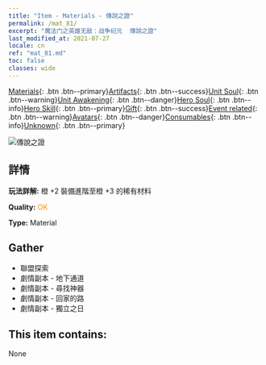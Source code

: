 ```yaml
---
title: "Item - Materials - 傳說之證"
permalink: /mat_81/
excerpt: "魔法门之英雄无敌：战争纪元  傳說之證"
last_modified_at: 2021-07-27
locale: cn
ref: "mat_81.md"
toc: false
classes: wide
---
```

 [Materials](/ItemsCN/){: .btn .btn--primary}[Artifacts](/ItemsCN/Artifacts/){: .btn .btn--success}[Unit Soul](/ItemsCN/UnitSoul/){: .btn .btn--warning}[Unit Awakening](/ItemsCN/UnitAwakening/){: .btn .btn--danger}[Hero Soul](/ItemsCN/HeroSoul/){: .btn .btn--info}[Hero Skill](/ItemsCN/HeroSkill/){: .btn .btn--primary}[Gift](/ItemsCN/Gift/){: .btn .btn--success}[Event related](/ItemsCN/Events/){: .btn .btn--warning}[Avatars](/ItemsCN/Avatars/){: .btn .btn--danger}[Consumables](/ItemsCN/Consumables/){: .btn .btn--info}[Unknown](/ItemsCN/Unknown/){: .btn .btn--primary}

 ![傳說之證](/images/t/i_cailiao_hexin3.png)

## 詳情
 **玩法詳解:** 橙 +2 裝備進階至橙 +3 的稀有材料

 **Quality:** <span style="color: #FF8C00">OK</span>

 **Type:** Material

## Gather

*    聯盟探索 
*    劇情副本 - 地下通道 
*    劇情副本 - 尋找神器 
*    劇情副本 - 回家的路 
*    劇情副本 - 獨立之日 

## This item contains:

  None

